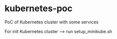 # kubernetes-poc

PoC of Kubernetes cluster with some services

For init Kubernetes cluster --> run setup_minikube.sh

